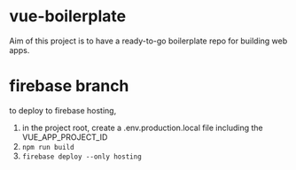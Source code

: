 # vue-boilerplate

Aim of this project is to have a ready-to-go boilerplate repo for building web apps.

# firebase branch

to deploy to firebase hosting,

1. in the project root, create a .env.production.local file including the VUE_APP_PROJECT_ID
2. `npm run build`
3. `firebase deploy --only hosting`
